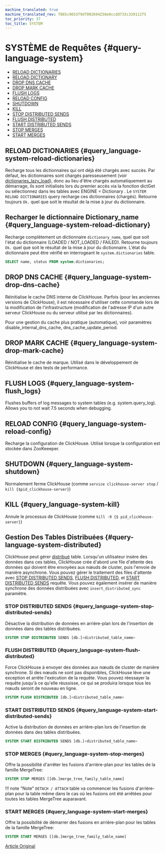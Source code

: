 ```yaml
---
machine_translated: true
machine_translated_rev: f865c9653f9df092694258e0ccdd733c339112f5
toc_priority: 37
toc_title: SYSTEM
---
```


# SYSTÈME de Requêtes {#query-language-system}

-   [RELOAD DICTIONARIES](#query_language-system-reload-dictionaries)
-   [RELOAD DICTIONARY](#query_language-system-reload-dictionary)
-   [DROP DNS CACHE](#query_language-system-drop-dns-cache)
-   [DROP MARK CACHE](#query_language-system-drop-mark-cache)
-   [FLUSH LOGS](#query_language-system-flush_logs)
-   [RELOAD CONFIG](#query_language-system-reload-config)
-   [SHUTDOWN](#query_language-system-shutdown)
-   [KILL](#query_language-system-kill)
-   [STOP DISTRIBUTED SENDS](#query_language-system-stop-distributed-sends)
-   [FLUSH DISTRIBUTED](#query_language-system-flush-distributed)
-   [START DISTRIBUTED SENDS](#query_language-system-start-distributed-sends)
-   [STOP MERGES](#query_language-system-stop-merges)
-   [START MERGES](#query_language-system-start-merges)

## RELOAD DICTIONARIES {#query_language-system-reload-dictionaries}

Recharge tous les dictionnaires qui ont déjà été chargés avec succès.
Par défaut, les dictionnaires sont chargés paresseusement (voir [dictionaries\_lazy\_load](../../operations/server_configuration_parameters/settings.md#server_configuration_parameters-dictionaries_lazy_load)), donc au lieu d'être chargés automatiquement au démarrage, ils sont initialisés lors du premier accès via la fonction dictGet ou sélectionnez dans les tables avec ENGINE = Dictionary . Le `SYSTEM RELOAD DICTIONARIES` query recharge ces dictionnaires (chargés).
Retourne toujours `Ok.` quel que soit le résultat de la mise à jour du dictionnaire.

## Recharger le dictionnaire Dictionary\_name {#query_language-system-reload-dictionary}

Recharge complètement un dictionnaire `dictionary_name`, quel que soit l'état du dictionnaire (LOADED / NOT\_LOADED / FAILED).
Retourne toujours `Ok.` quel que soit le résultat de la mise à jour du dictionnaire.
L'état du dictionnaire peut être vérifié en interrogeant le `system.dictionaries` table.

``` sql
SELECT name, status FROM system.dictionaries;
```

## DROP DNS CACHE {#query_language-system-drop-dns-cache}

Réinitialise le cache DNS interne de ClickHouse. Parfois (pour les anciennes versions de ClickHouse), il est nécessaire d'utiliser cette commande lors de la modification de l'infrastructure (modification de l'adresse IP d'un autre serveur ClickHouse ou du serveur utilisé par les dictionnaires).

Pour une gestion du cache plus pratique (automatique), voir paramètres disable\_internal\_dns\_cache, dns\_cache\_update\_period.

## DROP MARK CACHE {#query_language-system-drop-mark-cache}

Réinitialise le cache de marque. Utilisé dans le développement de ClickHouse et des tests de performance.

## FLUSH LOGS {#query_language-system-flush_logs}

Flushes buffers of log messages to system tables (e.g. system.query\_log). Allows you to not wait 7.5 seconds when debugging.

## RELOAD CONFIG {#query_language-system-reload-config}

Recharge la configuration de ClickHouse. Utilisé lorsque la configuration est stockée dans ZooKeeeper.

## SHUTDOWN {#query_language-system-shutdown}

Normalement ferme ClickHouse (comme `service clickhouse-server stop` / `kill {$pid_clickhouse-server}`)

## KILL {#query_language-system-kill}

Annule le processus de ClickHouse (comme `kill -9 {$ pid_clickhouse-server}`)

## Gestion Des Tables Distribuées {#query-language-system-distributed}

ClickHouse peut gérer [distribué](../../engines/table_engines/special/distributed.md) table. Lorsqu'un utilisateur insère des données dans ces tables, ClickHouse crée d'abord une file d'attente des données qui doivent être envoyées aux nœuds de cluster, puis l'envoie de manière asynchrone. Vous pouvez gérer le traitement des files d'attente avec [STOP DISTRIBUTED SENDS](#query_language-system-stop-distributed-sends), [FLUSH DISTRIBUTED](#query_language-system-flush-distributed), et [START DISTRIBUTED SENDS](#query_language-system-start-distributed-sends) requête. Vous pouvez également insérer de manière synchrone des données distribuées avec `insert_distributed_sync` paramètre.

### STOP DISTRIBUTED SENDS {#query_language-system-stop-distributed-sends}

Désactive la distribution de données en arrière-plan lors de l'insertion de données dans des tables distribuées.

``` sql
SYSTEM STOP DISTRIBUTED SENDS [db.]<distributed_table_name>
```

### FLUSH DISTRIBUTED {#query_language-system-flush-distributed}

Force ClickHouse à envoyer des données aux nœuds de cluster de manière synchrone. Si des nœuds ne sont pas disponibles, ClickHouse lève une exception et arrête l'exécution de la requête. Vous pouvez réessayer la requête jusqu'à ce qu'elle réussisse, ce qui se produira lorsque tous les nœuds seront de nouveau en ligne.

``` sql
SYSTEM FLUSH DISTRIBUTED [db.]<distributed_table_name>
```

### START DISTRIBUTED SENDS {#query_language-system-start-distributed-sends}

Active la distribution de données en arrière-plan lors de l'insertion de données dans des tables distribuées.

``` sql
SYSTEM START DISTRIBUTED SENDS [db.]<distributed_table_name>
```

### STOP MERGES {#query_language-system-stop-merges}

Offre la possibilité d'arrêter les fusions d'arrière-plan pour les tables de la famille MergeTree:

``` sql
SYSTEM STOP MERGES [[db.]merge_tree_family_table_name]
```

!!! note "Note"
    `DETACH / ATTACH` table va commencer les fusions d'arrière-plan pour la table même dans le cas où les fusions ont été arrêtées pour toutes les tables MergeTree auparavant.

### START MERGES {#query_language-system-start-merges}

Offre la possibilité de démarrer des fusions en arrière-plan pour les tables de la famille MergeTree:

``` sql
SYSTEM START MERGES [[db.]merge_tree_family_table_name]
```

[Article Original](https://clickhouse.tech/docs/en/query_language/system/) <!--hide-->
